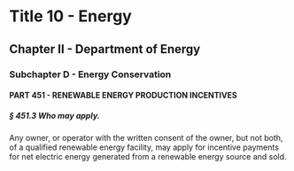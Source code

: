 
# Title 10 - Energy
## Chapter II - Department of Energy
### Subchapter D - Energy Conservation
#### PART 451 - RENEWABLE ENERGY PRODUCTION INCENTIVES
##### § 451.3 Who may apply.

Any owner, or operator with the written consent of the owner, but not both, of a qualified renewable energy facility, may apply for incentive payments for net electric energy generated from a renewable energy source and sold.
